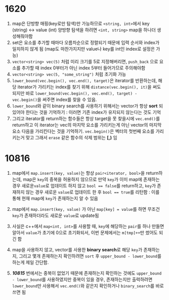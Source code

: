 # 1620 

1. map은 단방향 매핑(key로만 탐색)만 가능하므로 `<string, int>`에서 key (string) <-> value (int) 양방향 탐색을 하려면 `<int, string>` map을 하나더 생성해줘야함
2. set은 요소를 추가할 때마다 오름차순으로 정렬되기 때문에 입력 순서와 index가 일치하지 않게 됨 (map도 마찬가지지만 value나 key를 int인 index로 설정은 가능)
3. `vector<string> vec(5)` 처럼 미리 크기를 5로 지정해버리면, `push_back` 으로 요소를 추가할 때 index 0부터가 아닌 index 5부터 들어가므로 주의해야함
4. `vector<string> vec(5, "some_string")` 처럼 초기화 가능
5. `lower_bound(vec.begin(), vec.end(), target)`은 iterator를 반환하는데, 해당 iterator가 가리키는 index를 찾기 위해 `distance(vec.begin(), it)`을 써도 되지만 바로 `lower_bound(vec.begin(), vec.end(), target) - vec.begin()`을 써주면 index를 찾을 수 있음.
6. `lower_bound`와 같이 binary search를 사용하기 위해서는 vector가 항상 **sort** 되있어야 한다는 것을 기억하기 : 이러면 기존 index가 유지되지 않는다는 것도 기억
7. 그리고 iterator를 return하는 함수들은 항상 target을 못 찾을시에 `vec.end()`를 return하고 이 iterator는 vec의 마지막 요소를 가리키는게 아닌 vector의 마지막 요소 다음을 가리킨다는 것을 기억하기. `vec.begin()`은 벡터의 첫번째 요소를 가리키는거 맞고 그래서 `erase` 같은 함수의 삭제 범위는 **[,)** 임

# 10816

1. map에서 `map.insert(key, value)`는 항상 `pair<iterator, bool>`을 return하는데, map은 `key`의 중복을 허용하지 않으므로 만약 `key`가 이미 map에 존재하는 경우 새로운`value`로 업데이트 하지 않고 `bool == false`를 return하고, `key`가 존재하지 않는 경우 새로운 `value`로 업데이트 한 후 `bool == true`를 리턴함 : 이를 통해 현재 map에 `key`가 존재하는지 알 수 있음
2. map에서 `map.insert(key, value)` 가 아닌 `map[key] = value`를 하면 무조건 `key`가 존재하더라도 새로운 `value`로 update됨
3. 사실은 c++에서 `map<int, int>`를 사용할 때, `key`에 해당하는 `pair`를 하나 만들면 알아서 `value`가 초기에 0으로 초기화되서, 이번 문제에서는 `m[tmp]++`만 썼어도 되긴 함

4. map을 사용하지 않고, vector를 사용한 **binary search**로 해당 `key`가 존재하는지, 그리고 몇개 존재하는지 확인하려면 `sort` 후 `upper_bound - lower_bound`를 하는게 제일 간단함.

5. ***10815*** 번에서는 중복이 없었기 때문에 존재하는지 확인하는 것에도 `upper_bound - lower_bound`를 사용하였지만 중복이 있을 경우, 존재하는지만 출력하려면 `lower_bound`만 사용해서 `vec.end()`와 같은지 확인하거나 `binary_search`를 바로 쓰면 됨
